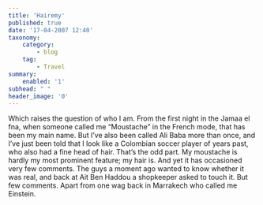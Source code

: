 ```yaml
---
title: 'Hairemy'
published: true
date: '17-04-2007 12:40'
taxonomy:
    category:
        - blog
    tag:
        - Travel
summary:
    enabled: '1'
subhead: " "
header_image: '0'
---
```


Which raises the question of who I am. From the first night in the Jamaa el fna, when someone called me “Moustache” in the French mode, that has been my main name. But I’ve also been called Ali Baba more than once, and I’ve just been told that I look like a Colombian soccer player of years past, who also had a fine head of hair. That’s the odd part. My moustache is hardly my most prominent feature; my hair is. And yet it has occasioned very few comments. The guys a moment ago wanted to know whether it was real, and back at Ait Ben Haddou a shopkeeper asked to touch it. But few comments. Apart from one wag back in Marrakech who called me Einstein.
